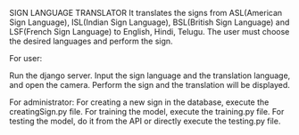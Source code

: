 SIGN LANGUAGE TRANSLATOR
It translates the signs from ASL(American Sign Language), ISL(Indian Sign Language), BSL(British Sign Language) and LSF(French Sign Language) to English, Hindi, Telugu. The user must choose the desired languages and perform the sign.

<!-- NOTE: Install the required dependencies. -->

For user:

Run the django server.
Input the sign language and the translation language, and open the camera.
Perform the sign and the translation will be displayed.


For administrator:
For creating a new sign in the database, execute the creatingSign.py file.
For training the model, execute the training.py file.
For testing the model, do it from the API or directly execute the testing.py file.